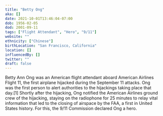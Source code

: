 ```yaml
---
title: "Betty Ong"
aka: []
date: 2021-10-01T13:46:04-07:00
dob: 1956-02-05
dod: 2001-09-11
tags: ["Flight Attendant", "Hero", "9/11"]
website: ""
ethnicity: ["Chinese"]
birthLocation: "San Francisco, California"
location: []
influencedBy: []
twitter: ""
draft: false
---
```


Betty Ann Ong was an American flight attendant aboard American Airlines Flight
11, the first airplane hijacked during the September 11 attacks. Ong was the
first person to alert authorities to the hijackings taking place that day.[1]
Shortly after the hijacking, Ong notified the American Airlines ground crew of
the hijacking, staying on the radiophone for 25 minutes to relay vital
information that led to the closing of airspace by the FAA, a first in United
States history. For this, the 9/11 Commission declared Ong a hero.
